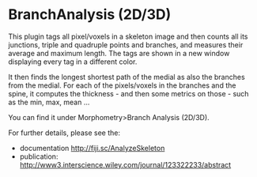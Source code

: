 BranchAnalysis (2D/3D)
=======================

This plugin tags all pixel/voxels in a skeleton image and then counts all its junctions, triple and quadruple points and branches, and measures their average and maximum length. 
The tags are shown in a new window displaying every tag in a different color. 

It then finds the longest shortest path of the medial as also the branches from the medial. 
For each of the pixels/voxels in the branches and the spine, it computes the thickness - and then some metrics on those - such as the min, max, mean ...

You can find it under Morphometry>Branch Analysis (2D/3D).

For further details, please see the:
- documentation http://fiji.sc/AnalyzeSkeleton
- publication: http://www3.interscience.wiley.com/journal/123322233/abstract

